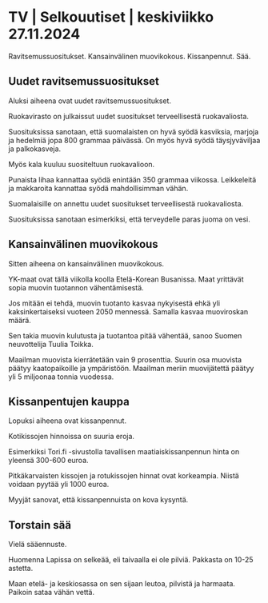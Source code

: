 # TV \| Selkouutiset \| keskiviikko 27.11.2024

Ravitsemussuositukset. Kansainvälinen muovikokous. Kissanpennut. Sää.

## Uudet ravitsemussuositukset

Aluksi aiheena ovat uudet ravitsemussuositukset.

Ruokavirasto on julkaissut uudet suositukset terveellisestä ruokavaliosta.

Suosituksissa sanotaan, että suomalaisten on hyvä syödä kasviksia, marjoja ja hedelmiä jopa 800 grammaa päivässä. On myös hyvä syödä täysjyväviljaa ja palkokasveja.

Myös kala kuuluu suositeltuun ruokavalioon.

Punaista lihaa kannattaa syödä enintään 350 grammaa viikossa. Leikkeleitä ja makkaroita kannattaa syödä mahdollisimman vähän.

Suomalaisille on annettu uudet suositukset terveellisestä ruokavaliosta.

Suosituksissa sanotaan esimerkiksi, että terveydelle paras juoma on vesi.

## Kansainvälinen muovikokous

Sitten aiheena on kansainvälinen muovikokous.

YK-maat ovat tällä viikolla koolla Etelä-Korean Busanissa. Maat yrittävät sopia muovin tuotannon vähentämisestä.

Jos mitään ei tehdä, muovin tuotanto kasvaa nykyisestä ehkä yli kaksinkertaiseksi vuoteen 2050 mennessä. Samalla kasvaa muoviroskan määrä.

Sen takia muovin kulutusta ja tuotantoa pitää vähentää, sanoo Suomen neuvottelija Tuulia Toikka.

Maailman muovista kierrätetään vain 9 prosenttia. Suurin osa muovista päätyy kaatopaikoille ja ympäristöön. Maailman meriin muovijätettä päätyy yli 5 miljoonaa tonnia vuodessa.

## Kissanpentujen kauppa

Lopuksi aiheena ovat kissanpennut.

Kotikissojen hinnoissa on suuria eroja.

Esimerkiksi Tori.fi -sivustolla tavallisen maatiaiskissanpennun hinta on yleensä 300-600 euroa.

Pitkäkarvaisten kissojen ja rotukissojen hinnat ovat korkeampia. Niistä voidaan pyytää yli 1000 euroa.

Myyjät sanovat, että kissanpennuista on kova kysyntä.

## Torstain sää

Vielä sääennuste.

Huomenna Lapissa on selkeää, eli taivaalla ei ole pilviä. Pakkasta on 10-25 astetta.

Maan etelä- ja keskiosassa on sen sijaan leutoa, pilvistä ja harmaata. Paikoin sataa vähän vettä.

